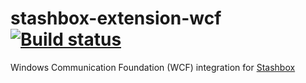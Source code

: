 # stashbox-extension-wcf [![Build status](https://ci.appveyor.com/api/projects/status/u9o7inljyvndqt7r/branch/master?svg=true)](https://ci.appveyor.com/project/devworker55/stashbox-extension-wcf/branch/master)
Windows Communication Foundation (WCF) integration for [Stashbox](https://github.com/z4kn4fein/stashbox)
